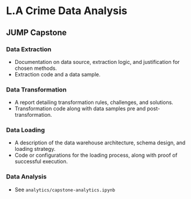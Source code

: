 # L.A Crime Data Analysis
## JUMP Capstone

### Data Extraction
- Documentation on data source, extraction logic, and justification
for chosen methods.
- Extraction code and a data sample.

### Data Transformation
-  A report detailing transformation rules, challenges, and solutions.
- Transformation code along with data samples pre and
post-transformation.

### Data Loading
- A description of the data warehouse architecture, schema design,
and loading strategy.
- Code or configurations for the loading process, along with proof
of successful execution.

### Data Analysis
- See `analytics/capstone-analytics.ipynb`
